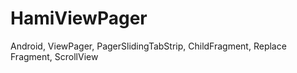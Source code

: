 HamiViewPager
=============

Android, ViewPager, PagerSlidingTabStrip, ChildFragment, Replace Fragment, ScrollView
